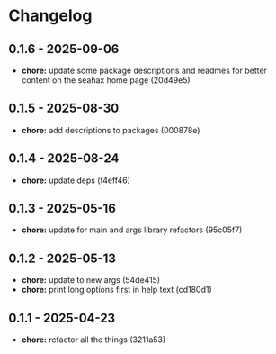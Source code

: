# Changelog

## 0.1.6 - 2025-09-06

- __chore:__ update some package descriptions and readmes for better content on the seahax home page (20d49e5)

## 0.1.5 - 2025-08-30

- __chore:__ add descriptions to packages (000878e)

## 0.1.4 - 2025-08-24

- __chore:__ update deps (f4eff46)

## 0.1.3 - 2025-05-16

- __chore:__ update for main and args library refactors (95c05f7)

## 0.1.2 - 2025-05-13

- __chore:__ update to new args (54de415)
- __chore:__ print long options first in help text (cd180d1)

## 0.1.1 - 2025-04-23

- __chore:__ refactor all the things (3211a53)

